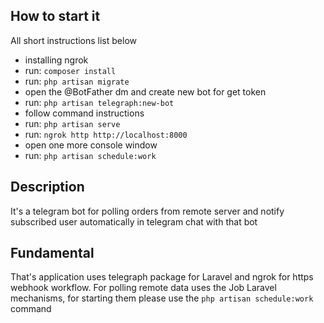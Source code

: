 ## How to start it

All short instructions list below

- installing ngrok
- run: ```composer install```
- run: ```php artisan migrate```
- open the @BotFather dm and create new bot for get token
- run: ```php artisan telegraph:new-bot```
- follow command instructions
- run: ```php artisan serve```
- run: ```ngrok http http://localhost:8000```
- open one more console window
- run: ```php artisan schedule:work```

## Description

It's a telegram bot for polling orders
from remote server and notify subscribed user automatically in telegram chat with that bot

## Fundamental

That's application uses telegraph package for Laravel and ngrok for https webhook workflow.
For polling remote data uses the Job Laravel mechanisms, for starting them please use the 
``php artisan schedule:work`` command
